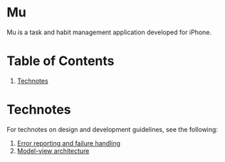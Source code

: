 # Mu
Mu is a task and habit management application developed for iPhone.

# Table of Contents
1. [Technotes](#technotes)

# Technotes
For technotes on design and development guidelines, see the following:  
1. [Error reporting and failure handling](./doc/error-reporting-and-handling.md)
1. [Model-view architecture](./doc/model-view-architecture.md)